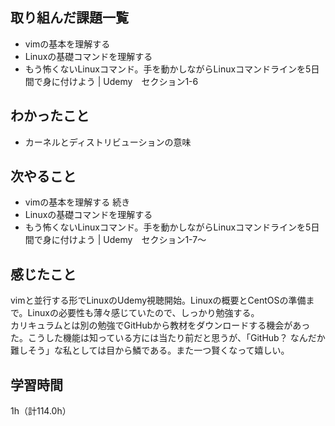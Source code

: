## 取り組んだ課題一覧
- vimの基本を理解する
- Linuxの基礎コマンドを理解する
 - もう怖くないLinuxコマンド。手を動かしながらLinuxコマンドラインを5日間で身に付けよう | Udemy　セクション1-6

## わかったこと
- カーネルとディストリビューションの意味

## 次やること
- vimの基本を理解する 続き
- Linuxの基礎コマンドを理解する
 - もう怖くないLinuxコマンド。手を動かしながらLinuxコマンドラインを5日間で身に付けよう | Udemy　セクション1-7～

## 感じたこと
vimと並行する形でLinuxのUdemy視聴開始。Linuxの概要とCentOSの準備まで。Linuxの必要性も薄々感じていたので、しっかり勉強する。  
カリキュラムとは別の勉強でGitHubから教材をダウンロードする機会があった。こうした機能は知っている方には当たり前だと思うが、「GitHub？ なんだか難しそう」な私としては目から鱗である。また一つ賢くなって嬉しい。

## 学習時間
1h（計114.0h）
